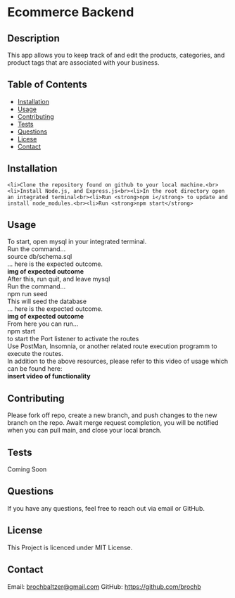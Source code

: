 
  # Ecommerce Backend

  ## Description
  This app allows you to keep track of and edit the products, categories, and product tags that are associated with your business.

  ## Table of Contents
  - [Installation](#installation)
  - [Usage](#usage)
  - [Contributing](#contributing)
  - [Tests](#tests)
  - [Questions](#questions)
  - [Licese](#license)
  - [Contact](#contact)

  ## Installation
    <li>Clone the repository found on github to your local machine.<br><li>Install Node.js, and Express.js<br><li>In the root directory open an integrated terminal<br><li>Run <strong>npm i</strong> to update and install node_modules.<br><li>Run <strong>npm start</strong>

  ## Usage
  To start, open mysql in your integrated terminal.<br>
  Run the command...<br>
  source db/schema.sql<br>
  ... here is the expected outcome.<br>
 **img of expected outcome**<br>
  After this, run quit, and leave mysql<br>
  Run the command...<br>
  npm run seed<br>
  This will seed the database<br>
  ... here is the expected outcome.<br>
 **img of expected outcome**<br>
  From here you can run...<br>
  npm start<br>
  to start the Port listener to activate the routes<br>
  Use PostMan, Insomnia, or another related route execution programm to execute the routes.<br>
  In addition to the above resources, please refer to this video of usage which can be found here:<br>
**insert video of functionality**

  ## Contributing
  Please fork off repo, create a new branch, and push changes to the new branch on the repo. Await merge request completion, you will be notified when you can pull main, and close your local branch.

  ## Tests
  Coming Soon

  ## Questions
  If you have any questions, feel free to reach out via email or GitHub.

  ## License
  This Project is licenced under MIT License.

  ## Contact
  Email: brochbaltzer@gmail.com
  GitHub: https://github.com/brochb
  